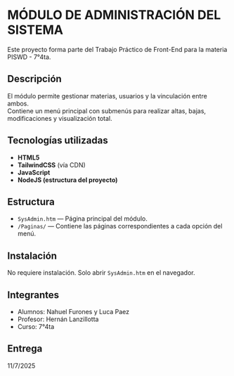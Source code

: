 # MÓDULO DE ADMINISTRACIÓN DEL SISTEMA

Este proyecto forma parte del Trabajo Práctico de Front-End para la materia PISWD - 7°4ta.

## Descripción

El módulo permite gestionar materias, usuarios y la vinculación entre ambos.  
Contiene un menú principal con submenús para realizar altas, bajas, modificaciones y visualización total.

## Tecnologías utilizadas

- **HTML5**
- **TailwindCSS** (vía CDN)
- **JavaScript**
- **NodeJS (estructura del proyecto)**

## Estructura

- `SysAdmin.htm` — Página principal del módulo.
- `/Paginas/` — Contiene las páginas correspondientes a cada opción del menú.

## Instalación

No requiere instalación. Solo abrir `SysAdmin.htm` en el navegador.

## Integrantes

- Alumnos: Nahuel Furones y Luca Paez
- Profesor: Hernán Lanzillotta
- Curso: 7°4ta

## Entrega

11/7/2025

